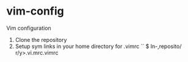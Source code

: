 # vim-config
Vim configuration

1. Clone the repository
2. Setup sym links in your home directory
for .vimrc
``
$ ln\-,reposito/ r/y>.vi.mrc.vimrc
```
